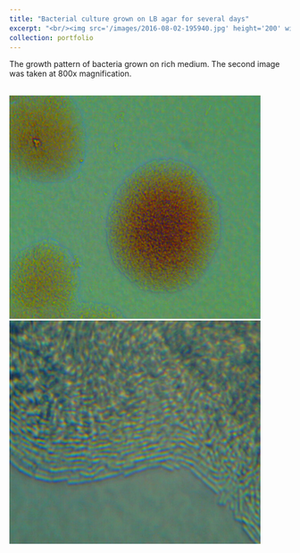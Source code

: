 ```yaml
---
title: "Bacterial culture grown on LB agar for several days"
excerpt: "<br/><img src='/images/2016-08-02-195940.jpg' height='200' width='200'>"
collection: portfolio
---
```


The growth pattern of bacteria grown on rich medium. The second image was taken at 800x magnification.

<br/><img src='/images/2016-08-02-195940.jpg' height='400' width='450'> 
<img src='/images/2016-08-06-205001.jpg' height='400' width='450'>

